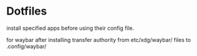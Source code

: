 # Dotfiles

install specified apps before using their config file.

for waybar after installing transfer authority from etc/xdg/waybar/ files to .config/waybar/  
